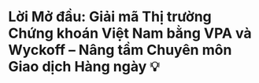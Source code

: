 # Lời Mở đầu: Giải mã Thị trường Chứng khoán Việt Nam bằng VPA và Wyckoff – Nâng tầm Chuyên môn Giao dịch Hàng ngày 💡
